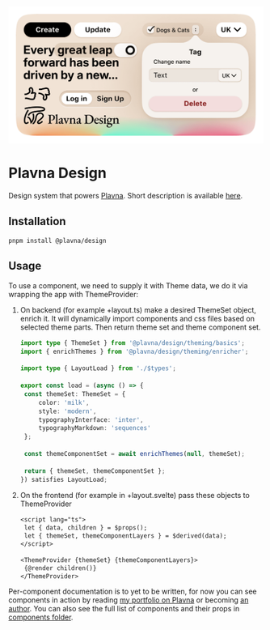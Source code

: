 ![Preview](./preview.png)

# Plavna Design

Design system that powers [Plavna](https://plvn.app/). Short description is available [here](https://plvn.app/plavna-design/).

## Installation

```bash
pnpm install @plavna/design
```

## Usage

To use a component, we need to supply it with Theme data, we do it via wrapping the app with ThemeProvider:

1. On backend (for example +layout.ts) make a desired ThemeSet object, enrich it. It will dynamically import components and css files based on selected theme parts. Then return theme set and theme component set.

   ```ts
   import type { ThemeSet } from '@plavna/design/theming/basics';
   import { enrichThemes } from '@plavna/design/theming/enricher';

   import type { LayoutLoad } from './$types';

   export const load = (async () => {
   	const themeSet: ThemeSet = {
   		color: 'milk',
   		style: 'modern',
   		typographyInterface: 'inter',
   		typographyMarkdown: 'sequences'
   	};

   	const themeComponentSet = await enrichThemes(null, themeSet);

   	return { themeSet, themeComponentSet };
   }) satisfies LayoutLoad;
   ```

2. On the frontend (for example in +layout.svelte) pass these objects to ThemeProvider

   ```svelte
   <script lang="ts">
   	let { data, children } = $props();
   	let { themeSet, themeComponentLayers } = $derived(data);
   </script>

   <ThemeProvider {themeSet} {themeComponentLayers}>
   	{@render children()}
   </ThemeProvider>
   ```

Per-component documentation is to yet to be written, for now you can see components in action by reading [my portfolio on Plavna](https://plvn.app/den) or becoming [an author](https://plvn.app/sign-in/github). You can also see the full list of components and their props in [components folder](./src/lib/components).
